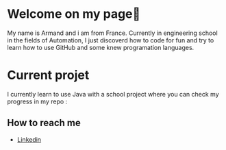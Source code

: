 # Welcome on my page👋
My name is Armand and i am from France. 
Currently in engineering school in the fields of Automation, I just discoverd how to code for fun and try to learn how to use GitHub and some knew programation languages.
# Current projet
I currently learn to use Java with a school project where you can check my progress in my repo : 


## How to reach me 
- [Linkedin](https://www.linkedin.com/in/armand-pauly-957861226/)
<!--
**WodiHero01/WodiHero01** is a ✨ _special_ ✨ repository because its `README.md` (this file) appears on your GitHub profile.

Here are some ideas to get you started:

- 🔭 I’m currently working on ...
- 🌱 I’m currently learning ...
- 👯 I’m looking to collaborate on ...
- 🤔 I’m looking for help with ...
- 💬 Ask me about ...
- 📫 How to reach me: ...
- 😄 Pronouns: ...
- ⚡ Fun fact: ...
-->
